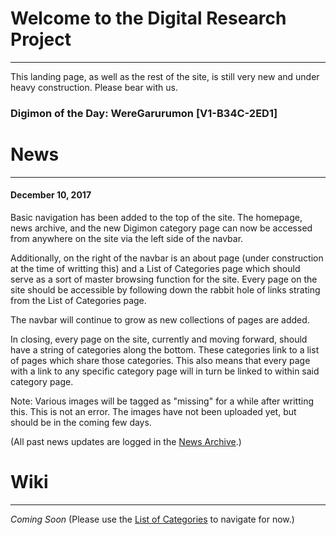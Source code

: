 # Welcome to the Digital Research Project
-----
This landing page, as well as the rest of the site, is still very new and under heavy construction. Please bear with us.

### Digimon of the Day: WereGarurumon [V1-B34C-2ED1]

# News
-----
#### December 10, 2017
Basic navigation has been added to the top of the site. The homepage, news archive, and the new Digimon category page can now be accessed from anywhere on the site via the left side of the navbar.

Additionally, on the right of the navbar is an about page (under construction at the time of writting this) and a List of Categories page which should serve as a sort of master browsing function for the site. Every page on the site should be accessible by following down the rabbit hole of links strating from the List of Categories page.

The navbar will continue to grow as new collections of pages are added.

In closing, every page on the site, currently and moving forward, should have a string of categories along the bottom. These categories link to a list of pages which share those categories. This also means that every page with a link to any specific category page will in turn be linked to within said category page.

Note: Various images will be tagged as "missing" for a while after writting this. This is not an error. The images have not been uploaded yet, but should be in the coming few days.

(All past news updates are logged in the [News Archive](news).)

# Wiki
-----
_Coming Soon_ (Please use the [List of Categories](http://www.thedrp.org/wiki/List_of_Categories) to navigate for now.)
